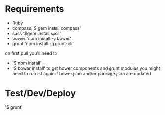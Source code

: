 # Requirements
* Ruby
* compass	'$ gem install compass'
* sass		'$gem install sass'
* bower		'npm install -g bower'
* grunt		'npm install -g grunt-cli'

on first pull you'll need to 
* '$ npm install'
* '$ bower install'
to get bower components and grunt modules
you might need to run ist again if bower.json and/or package.json are updated

# Test/Dev/Deploy
'$ grunt'